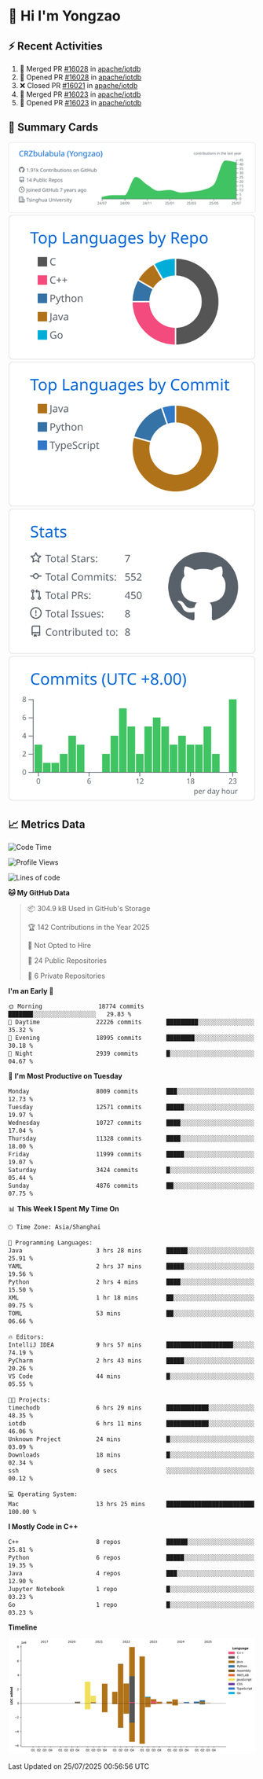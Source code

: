 # 👋 Hi I'm Yongzao

## ⚡ Recent Activities
<!--START_SECTION:activity-->
1. 🎉 Merged PR [#16028](https://github.com/apache/iotdb/pull/16028) in [apache/iotdb](https://github.com/apache/iotdb)
2. 💪 Opened PR [#16028](https://github.com/apache/iotdb/pull/16028) in [apache/iotdb](https://github.com/apache/iotdb)
3. ❌ Closed PR [#16021](https://github.com/apache/iotdb/pull/16021) in [apache/iotdb](https://github.com/apache/iotdb)
4. 🎉 Merged PR [#16023](https://github.com/apache/iotdb/pull/16023) in [apache/iotdb](https://github.com/apache/iotdb)
5. 💪 Opened PR [#16023](https://github.com/apache/iotdb/pull/16023) in [apache/iotdb](https://github.com/apache/iotdb)
<!--END_SECTION:activity-->

## 🎑 Summary Cards

[![](https://raw.githubusercontent.com/CRZbulabula/CRZbulabula/main/profile-summary-card-output/github/0-profile-details.svg)](https://github.com/vn7n24fzkq/github-profile-summary-cards)
[![](https://raw.githubusercontent.com/CRZbulabula/CRZbulabula/main/profile-summary-card-output/github/1-repos-per-language.svg)](https://github.com/vn7n24fzkq/github-profile-summary-cards) [![](https://raw.githubusercontent.com/CRZbulabula/CRZbulabula/main/profile-summary-card-output/github/2-most-commit-language.svg)](https://github.com/vn7n24fzkq/github-profile-summary-cards)
[![](https://raw.githubusercontent.com/CRZbulabula/CRZbulabula/main/profile-summary-card-output/github/3-stats.svg)](https://github.com/vn7n24fzkq/github-profile-summary-cards) [![](https://raw.githubusercontent.com/CRZbulabula/CRZbulabula/main/profile-summary-card-output/github/4-productive-time.svg)](https://github.com/vn7n24fzkq/github-profile-summary-cards)

## 📈 Metrics Data

<!--START_SECTION:waka-->
![Code Time](http://img.shields.io/badge/Code%20Time-1%2C088%20hrs%208%20mins-blue)

![Profile Views](http://img.shields.io/badge/Profile%20Views-0-blue)

![Lines of code](https://img.shields.io/badge/From%20Hello%20World%20I%27ve%20Written-34.8%20million%20lines%20of%20code-blue)

**🐱 My GitHub Data** 

> 📦 304.9 kB Used in GitHub's Storage 
 > 
> 🏆 142 Contributions in the Year 2025
 > 
> 🚫 Not Opted to Hire
 > 
> 📜 24 Public Repositories 
 > 
> 🔑 6 Private Repositories 
 > 
**I'm an Early 🐤** 

```text
🌞 Morning                18774 commits       ███████░░░░░░░░░░░░░░░░░░   29.83 % 
🌆 Daytime                22226 commits       █████████░░░░░░░░░░░░░░░░   35.32 % 
🌃 Evening                18995 commits       ████████░░░░░░░░░░░░░░░░░   30.18 % 
🌙 Night                  2939 commits        █░░░░░░░░░░░░░░░░░░░░░░░░   04.67 % 
```
📅 **I'm Most Productive on Tuesday** 

```text
Monday                   8009 commits        ███░░░░░░░░░░░░░░░░░░░░░░   12.73 % 
Tuesday                  12571 commits       █████░░░░░░░░░░░░░░░░░░░░   19.97 % 
Wednesday                10727 commits       ████░░░░░░░░░░░░░░░░░░░░░   17.04 % 
Thursday                 11328 commits       ████░░░░░░░░░░░░░░░░░░░░░   18.00 % 
Friday                   11999 commits       █████░░░░░░░░░░░░░░░░░░░░   19.07 % 
Saturday                 3424 commits        █░░░░░░░░░░░░░░░░░░░░░░░░   05.44 % 
Sunday                   4876 commits        ██░░░░░░░░░░░░░░░░░░░░░░░   07.75 % 
```


📊 **This Week I Spent My Time On** 

```text
🕑︎ Time Zone: Asia/Shanghai

💬 Programming Languages: 
Java                     3 hrs 28 mins       ██████░░░░░░░░░░░░░░░░░░░   25.91 % 
YAML                     2 hrs 37 mins       █████░░░░░░░░░░░░░░░░░░░░   19.56 % 
Python                   2 hrs 4 mins        ████░░░░░░░░░░░░░░░░░░░░░   15.50 % 
XML                      1 hr 18 mins        ██░░░░░░░░░░░░░░░░░░░░░░░   09.75 % 
TOML                     53 mins             ██░░░░░░░░░░░░░░░░░░░░░░░   06.66 % 

🔥 Editors: 
IntelliJ IDEA            9 hrs 57 mins       ███████████████████░░░░░░   74.19 % 
PyCharm                  2 hrs 43 mins       █████░░░░░░░░░░░░░░░░░░░░   20.26 % 
VS Code                  44 mins             █░░░░░░░░░░░░░░░░░░░░░░░░   05.55 % 

🐱‍💻 Projects: 
timechodb                6 hrs 29 mins       ████████████░░░░░░░░░░░░░   48.35 % 
iotdb                    6 hrs 11 mins       ████████████░░░░░░░░░░░░░   46.06 % 
Unknown Project          24 mins             █░░░░░░░░░░░░░░░░░░░░░░░░   03.09 % 
Downloads                18 mins             █░░░░░░░░░░░░░░░░░░░░░░░░   02.34 % 
ssh                      0 secs              ░░░░░░░░░░░░░░░░░░░░░░░░░   00.12 % 

💻 Operating System: 
Mac                      13 hrs 25 mins      █████████████████████████   100.00 % 
```

**I Mostly Code in C++** 

```text
C++                      8 repos             ██████░░░░░░░░░░░░░░░░░░░   25.81 % 
Python                   6 repos             █████░░░░░░░░░░░░░░░░░░░░   19.35 % 
Java                     4 repos             ███░░░░░░░░░░░░░░░░░░░░░░   12.90 % 
Jupyter Notebook         1 repo              █░░░░░░░░░░░░░░░░░░░░░░░░   03.23 % 
Go                       1 repo              █░░░░░░░░░░░░░░░░░░░░░░░░   03.23 % 
```



**Timeline**

![Lines of Code chart](https://raw.githubusercontent.com/CRZbulabula/CRZbulabula/main/assets/bar_graph.png)


 Last Updated on 25/07/2025 00:56:56 UTC
<!--END_SECTION:waka-->


